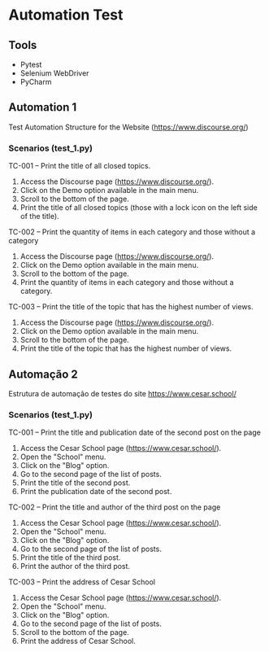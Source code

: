 # Automation Test

## Tools
* Pytest 
* Selenium WebDriver
* PyCharm

## Automation 1
Test Automation Structure for the Website (https://www.discourse.org/)

### Scenarios (test_1.py)
TC-001 – Print the title of all closed topics.
1. Access the Discourse page (https://www.discourse.org/).
2. Click on the Demo option available in the main menu.
3. Scroll to the bottom of the page.
4. Print the title of all closed topics (those with a lock icon on the left side of the title).

TC-002 – Print the quantity of items in each category and those without a category
1. Access the Discourse page (https://www.discourse.org/).
2. Click on the Demo option available in the main menu.
3. Scroll to the bottom of the page.
4. Print the quantity of items in each category and those without a category.

TC-003 – Print the title of the topic that has the highest number of views.
1. Access the Discourse page (https://www.discourse.org/).
2. Click on the Demo option available in the main menu.
3. Scroll to the bottom of the page.
4. Print the title of the topic that has the highest number of views.

## Automação 2
Estrutura de automação de testes do site https://www.cesar.school/

### Scenarios (test_1.py)
TC-001 – Print the title and publication date of the second post on the page
1. Access the Cesar School page (https://www.cesar.school/).
2. Open the "School" menu.
3. Click on the "Blog" option.
4. Go to the second page of the list of posts.
5. Print the title of the second post.
6. Print the publication date of the second post.

TC-002 – Print the title and author of the third post on the page
1. Access the Cesar School page (https://www.cesar.school/).
2. Open the "School" menu.
3. Click on the "Blog" option.
4. Go to the second page of the list of posts.
5. Print the title of the third post.
6. Print the author of the third post.

TC-003 – Print the address of Cesar School
1. Access the Cesar School page (https://www.cesar.school/).
2. Open the "School" menu.
3. Click on the "Blog" option.
4. Go to the second page of the list of posts.
5. Scroll to the bottom of the page.
6. Print the address of Cesar School.

